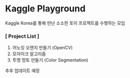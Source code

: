 # Kaggle Playground

Kaggle Korea를 통해 만난 소소한 토이 프로젝트를 수행하는 모임


### \[ Project List ]
1. 어노잉 오렌지 만들기 (OpenCV)
2. 모자이크 알고리즘
3. 투명 망토 만들기 (Color Segmentation)

추후 업데이트 예정 